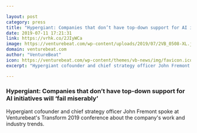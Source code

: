 ```yaml
---

layout: post
category: press
title: "Hypergiant: Companies that don’t have top-down support for AI initiatives will ‘fail miserably’"
date: 2019-07-11 17:21:31
link: https://vrhk.co/2JIyWCa
image: https://venturebeat.com/wp-content/uploads/2019/07/2VB_0508-XL.jpg?w=1200&strip=all
domain: venturebeat.com
author: "VentureBeat"
icon: https://venturebeat.com/wp-content/themes/vb-news/img/favicon.ico
excerpt: "Hypergiant cofounder and chief strategy officer John Fremont spoke at Venturebeat's Transform 2019 conference about the company's work and industry trends."

---
```


### Hypergiant: Companies that don’t have top-down support for AI initiatives will ‘fail miserably’

Hypergiant cofounder and chief strategy officer John Fremont spoke at Venturebeat's Transform 2019 conference about the company's work and industry trends.